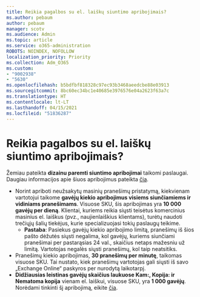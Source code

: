 ```yaml
---
title: Reikia pagalbos su el. laiškų siuntimo apribojimais?
ms.author: pebaum
author: pebaum
manager: scotv
ms.audience: Admin
ms.topic: article
ms.service: o365-administration
ROBOTS: NOINDEX, NOFOLLOW
localization_priority: Priority
ms.collection: Adm_O365
ms.custom:
- "9002938"
- "5630"
ms.openlocfilehash: b5bdfbf818328c97ec93b3468aeedcbe88e03913
ms.sourcegitcommit: 8bc60ec34bc1e40685e3976576e04a2623f63a7c
ms.translationtype: HT
ms.contentlocale: lt-LT
ms.lasthandoff: 04/15/2021
ms.locfileid: "51836287"
---
```

# <a name="need-help-with-email-sending-limits"></a>Reikia pagalbos su el. laiškų siuntimo apribojimais?

Žemiau pateikta **dizainu paremti siuntimo apribojimai** taikomi paslaugai. Daugiau informacijos apie šiuos apribojimus pateikta [čia](https://docs.microsoft.com/office365/servicedescriptions/exchange-online-service-description/exchange-online-limits#receiving-and-sending-limits).

- Norint apriboti neužsakytų masinių pranešimų pristatymą, kiekvienam vartotojui taikome **gavėjų kiekio apribojimus visiems siunčiamiems ir vidiniams pranešimams**. Visuose SKU, šis apribojimas yra **10 000 gavėjų per dieną**.  Klientai, kuriems reikia siųsti teisėtus komercinius masinius el. laiškus (pvz., naujienlaiškius klientams), turėtų naudoti trečiųjų šalių tiekėjus, kurie specializuojasi tokių paslaugų teikime.
    - **Pastaba**: Pasiekus gavėjų kiekio apribojimo limitą, pranešimų iš šios pašto dėžutės siųsti negalima, kol gavėjų, kuriems siunčiami pranešimai per pastarąsias 24 val., skaičius netaps mažesniu už limitą. Vartotojas negalės siųsti pranešimų, kol taip neatsitiks.
- Pranešimų kiekio apribojimas, **30 pranešimų per minutę**, taikomas visuose SKU. Tai nustato, kiek pranešimų vartotojas gali siųsti iš savo „Exchange Online“ paskyros per nurodytą laikotarpį.
- **Didžiausias leistinas gavėjų skaičius laukuose Kam:, Kopija: ir Nematoma kopija** vienam el. laiškui, visuose SKU, yra **1 000 gavėjų**. Norėdami tinkinti šį apribojimą, eikite [čia](https://techcommunity.microsoft.com/t5/exchange-team-blog/customizable-recipient-limits-in-office-365/ba-p/1183228).
